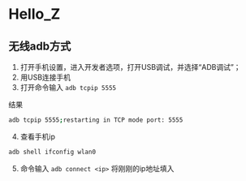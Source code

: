 # Hello_Z

## 无线adb方式

1. 打开手机设置，进入开发者选项，打开USB调试，并选择“ADB调试”；
2. 用USB连接手机
3. 打开命令输入 `adb tcpip 5555`

结果

```bash
adb tcpip 5555;restarting in TCP mode port: 5555
```

4. 查看手机ip

```bash
adb shell ifconfig wlan0
```
5. 命令输入 `adb connect <ip>` 将刚刚的ip地址填入
